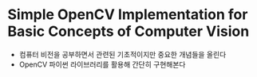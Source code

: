 # Simple OpenCV Implementation for Basic Concepts of Computer Vision

- 컴퓨터 비전을 공부하면서 관련된 기초적이지만 중요한 개념들을 올린다
- OpenCV 파이썬 라이브러리를 활용해 간단히 구현해본다
